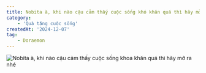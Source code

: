 ```yaml
---
title: Nobita à, khi nào cậu cảm thấy cuộc sống khó khăn quá thì hãy mở ra nhé
category: 
    - 'Quà tặng cuộc sống'
createdAt: '2024-12-07'
tag:
    - Doraemon
---
```

![Nobita à, khi nào cậu cảm thấy cuộc sống khoa khăn quá thì hãy mở ra nhé](/118289210_2869109433335321_2075300615553667065_n.jpg "MNobita à, khi nào cậu cảm thấy cuộc sống khoa khăn quá thì hãy mở ra nhé")